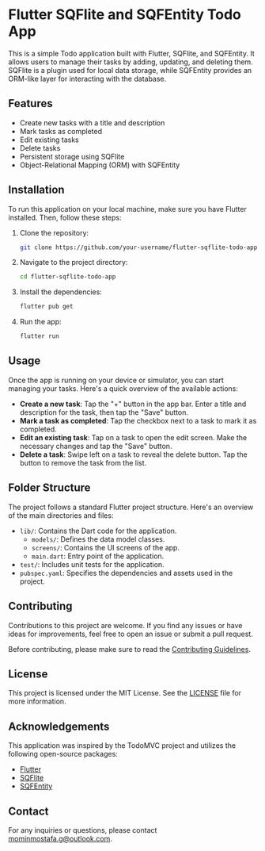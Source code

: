 # Flutter SQFlite and SQFEntity Todo App

This is a simple Todo application built with Flutter, SQFlite, and SQFEntity. It allows users to manage their tasks by adding, updating, and deleting them. SQFlite is a plugin used for local data storage, while SQFEntity provides an ORM-like layer for interacting with the database.

## Features

- Create new tasks with a title and description
- Mark tasks as completed
- Edit existing tasks
- Delete tasks
- Persistent storage using SQFlite
- Object-Relational Mapping (ORM) with SQFEntity

## Installation

To run this application on your local machine, make sure you have Flutter installed. Then, follow these steps:

1. Clone the repository:

   ```bash
   git clone https://github.com/your-username/flutter-sqflite-todo-app.git
   ```

2. Navigate to the project directory:

   ```bash
   cd flutter-sqflite-todo-app
   ```

3. Install the dependencies:

   ```bash
   flutter pub get
   ```

4. Run the app:

   ```bash
   flutter run
   ```

## Usage

Once the app is running on your device or simulator, you can start managing your tasks. Here's a quick overview of the available actions:

- **Create a new task**: Tap the "+" button in the app bar. Enter a title and description for the task, then tap the "Save" button.
- **Mark a task as completed**: Tap the checkbox next to a task to mark it as completed.
- **Edit an existing task**: Tap on a task to open the edit screen. Make the necessary changes and tap the "Save" button.
- **Delete a task**: Swipe left on a task to reveal the delete button. Tap the button to remove the task from the list.

## Folder Structure

The project follows a standard Flutter project structure. Here's an overview of the main directories and files:

- `lib/`: Contains the Dart code for the application.
  - `models/`: Defines the data model classes.
  - `screens/`: Contains the UI screens of the app.
  - `main.dart`: Entry point of the application.
- `test/`: Includes unit tests for the application.
- `pubspec.yaml`: Specifies the dependencies and assets used in the project.

## Contributing

Contributions to this project are welcome. If you find any issues or have ideas for improvements, feel free to open an issue or submit a pull request.

Before contributing, please make sure to read the [Contributing Guidelines](CONTRIBUTING.md).

## License

This project is licensed under the MIT License. See the [LICENSE](LICENSE) file for more information.

## Acknowledgements

This application was inspired by the TodoMVC project and utilizes the following open-source packages:

- [Flutter](https://flutter.dev/)
- [SQFlite](https://pub.dev/packages/sqflite)
- [SQFEntity](https://pub.dev/packages/sqfentity)

## Contact

For any inquiries or questions, please contact [mominmostafa.g@outlook.com](mailto:mominmostafa.g@outlook.com).
